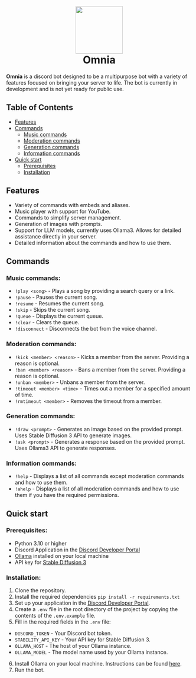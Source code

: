 <h1 align="center"><img src="https://i.imgur.com/06ZNSjG.png" width="128"><br/>Omnia</h1>

**Omnia** is a discord bot designed to be a multipurpose bot with a variety of features focused on bringing your server to life. The bot is currently in development and is not yet ready for public use.

## Table of Contents

- [Features](#features)
- [Commands](#commands)
    - [Music commands](#music-commands)
    - [Moderation commands](#moderation-commands)
    - [Generation commands](#generation-commands)
    - [Information commands](#information-commands)
- [Quick start](#quick-start)
    - [Prerequisites](#prerequisites)
    - [Installation](#installation)

## Features

- Variety of commands with embeds and aliases.
- Music player with support for YouTube.
- Commands to simplify server management.
- Generation of images with prompts.
- Support for LLM models, currently uses Ollama3. Allows for detailed assistance directly in your server.
- Detailed information about the commands and how to use them.

## Commands

### Music commands:
- `!play <song>` - Plays a song by providing a search query or a link.
- `!pause` - Pauses the current song.
- `!resume` - Resumes the current song.
- `!skip` - Skips the current song.
- `!queue` - Displays the current queue.
- `!clear` - Clears the queue.
- `!disconnect` - Disconnects the bot from the voice channel.

### Moderation commands:
- `!kick <member> <reason>` - Kicks a member from the server. Providing a reason is optional.
- `!ban <member> <reason>` - Bans a member from the server. Providing a reason is optional.
- `!unban <member>` - Unbans a member from the server.
- `!timeout <member> <time>` - Times out a member for a specified amount of time.
- `!rmtimeout <member>` - Removes the timeout from a member.

### Generation commands:
- `!draw <prompt>` - Generates an image based on the provided prompt. Uses Stable Diffusion 3 API to generate images.
- `!ask <prompt>` - Generates a response based on the provided prompt. Uses Ollama3 API to generate responses.

### Information commands:
- `!help` - Displays a list of all commands except moderation commands and how to use them.
- `!ahelp` - Displays a list of all moderation commands and how to use them if you have the required permissions.

## Quick start

### Prerequisites:

- Python 3.10 or higher
- Discord Application in the [Discord Developer Portal](https://discord.com/developers/applications)
- [Ollama](https://ollama.ai/) installed on your local machine
- API key for [Stable Diffusion 3](https://platform.stability.ai/account/keys)

### Installation:

1. Clone the repository.
2. Install the required dependencies ```pip install -r requirements.txt```
3. Set up your application in the [Discord Developer Portal](https://discord.com/developers/applications).
4. Create a `.env` file in the root directory of the project by copying the contents of the `.env.example` file.
5. Fill in the required fields in the `.env` file:
- `DISCORD_TOKEN` - Your Discord bot token.
- `STABILITY_API_KEY` - Your API key for Stable Diffusion 3.
- `OLLAMA_HOST` - The host of your Ollama instance.
- `OLLAMA_MODEL` - The model name used by your Ollama instance.
6. Install Ollama on your local machine. Instructions can be found [here](https://github.com/ollama/ollama).
7. Run the bot.